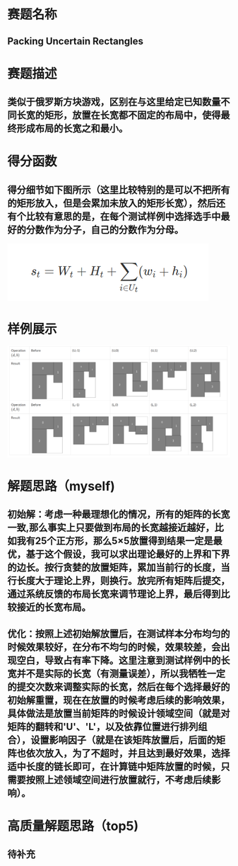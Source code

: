 
# 赛题名称
## Packing Uncertain Rectangles
# 赛题描述
## 类似于俄罗斯方块游戏，区别在与这里给定已知数量不同长宽的矩形，放置在长宽都不固定的布局中，使得最终形成布局的长宽之和最小。
# 得分函数
## 得分细节如下图所示（这里比较特别的是可以不把所有的矩形放入，但是会累加未放入的矩形长宽），然后还有个比较有意思的是，在每个测试样例中选择选手中最好的分数作为分子，自己的分数作为分母。
![得分细节](score.png)
# 样例展示
![样例展示](show.png)
# 解题思路（myself)
## 初始解：考虑一种最理想化的情况，所有的矩阵的长宽一致,那么事实上只要做到布局的长宽越接近越好，比如我有25个正方形，那么5×5放置得到结果一定是最优，基于这个假设，我可以求出理论最好的上界和下界的边长。按行贪婪的放置矩阵，累加当前行的长度，当行长度大于理论上界，则换行。放完所有矩阵后提交，通过系统反馈的布局长宽来调节理论上界，最后得到比较接近的长宽布局。
## 优化：按照上述初始解放置后，在测试样本分布均匀的时候效果较好，在分布不均匀的时候，效果较差，会出现空白，导致占有率下降。这里注意到测试样例中的长宽并不是实际的长宽（有测量误差），所以我牺牲一定的提交次数来调整实际的长宽，然后在每个选择最好的初始解重置，现在在放置的时候考虑后续的影响效果，具体做法是放置当前矩阵的时候设计领域空间（就是对矩阵的翻转和'U'、'L'，以及依靠位置进行排列组合），设置影响因子（就是在该矩阵放置后，后面的矩阵也依次放入，为了不超时，并且达到最好效果，选择适中长度的链长即可，在计算链中矩阵放置的时候，只需要按照上述领域空间进行放置就行，不考虑后续影响）。
# 高质量解题思路（top5)
## 待补充

